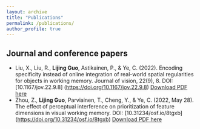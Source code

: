 ```yaml
---
layout: archive
title: "Publications"
permalink: /publications/
author_profile: true
---
```



Journal and conference papers
------

* Liu, X., Liu, R., **Lijing Guo**, Astikainen, P., & Ye, C. (2022). Encoding specificity instead of online integration of real-world spatial regularities for objects in working memory. Journal of vision, 22(9), 8. DOI: [10.1167/jov.22.9.8] (https://doi.org/10.1167/jov.22.9.8)
[Download PDF here](http://LijingGu0.github.io/files/paper1.pdf)
* Zhou, Z., **Lijing Guo**, Parviainen, T., Cheng, Y., & Ye, C. (2022, May 28). The effect of perceptual interference on prioritization of feature dimensions in visual working memory. DOI: [10.31234/osf.io/8tgxb] (https://doi.org/10.31234/osf.io/8tgxb)
[Download PDF here](http://LijingGu0.github.io/files/paper2.pdf)
